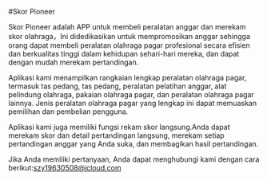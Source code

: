 #Skor Pioneer

Skor Pioneer adalah APP untuk membeli peralatan anggar dan merekam skor olahraga，Ini didedikasikan untuk mempromosikan anggar sehingga orang dapat membeli peralatan olahraga pagar profesional secara efisien dan berkualitas tinggi dalam kehidupan sehari-hari mereka, dan dapat dengan mudah merekam pertandingan.

Aplikasi kami menampilkan rangkaian lengkap peralatan olahraga pagar, termasuk tas pedang, tas pedang, peralatan pelatihan anggar, alat pelindung olahraga, pakaian olahraga pagar, dan peralatan olahraga pagar lainnya. Jenis peralatan olahraga pagar yang lengkap ini dapat memuaskan pemilihan dan pembelian pengguna.

Aplikasi kami juga memiliki fungsi rekam skor langsung.Anda dapat merekam skor dan detail pertandingan langsung, merekam setiap pertandingan anggar yang Anda suka, dan membagikan hasil pertandingan.

Jika Anda memiliki pertanyaan, Anda dapat menghubungi kami dengan cara berikut:szy19630508@icloud.com
